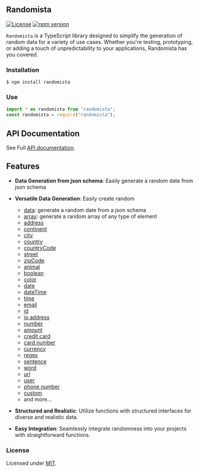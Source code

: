 ## Randomista
[![License](https://img.shields.io/badge/license-MIT-blue.svg)](LICENSE)  [![npm version](https://img.shields.io/badge/version-0.0.1-green.svg)](https://www.npmjs.com/package/randomista)

`Randomista` is a TypeScript library designed to simplify the generation of random data for a variety of use cases. Whether you're testing, prototyping, or adding a touch of unpredictability to your applications, Randomista has you covered.

### Installation
```
$ npm install randomista
```

### Use

```js
import * as randomista from "randomista";
const randomista = require("randomista");
```

## API Documentation
See Full [API documentation](https://nabilsliti.github.io/randomista/).

## Features
- **Data Generation from json schema**: Easily generate a random date from json schema
- **Versatile Data Generation**: Easily create random 
  - [data](https://nabilsliti.github.io/randomista/functions/randomista.getRandomData.html): generate a random date from a json schema
  - [array](https://nabilsliti.github.io/randomista/functions/generators_address.getRandomAddress.html): generate a random array of any type of element
  - [address](https://nabilsliti.github.io/randomista/functions/generators_address.getRandomAddress.html)
  - [continent](https://nabilsliti.github.io/randomista/functions/generators_address.getRandomContinent.html)
  - [city](https://nabilsliti.github.io/randomista/functions/generators_address.getRandomCity.html)
  - [country](https://nabilsliti.github.io/randomista/functions/generators_address.getRandomCountry.html)
  - [countryCode](https://nabilsliti.github.io/randomista/functions/generators_address.getRandomCountryCode.html)
  - [street](https://nabilsliti.github.io/randomista/functions/generators_address.getRandomStreet.html)
  - [zipCode](https://nabilsliti.github.io/randomista/functions/generators_address.getRandomZipCode.html)
  - [animal](https://nabilsliti.github.io/randomista/functions/generators_animal.getRandomAnimal.html)
  - [boolean](https://nabilsliti.github.io/randomista/functions/generators_boolean.getRandomBoolean.html)
  - [color](https://nabilsliti.github.io/randomista/functions/generators_color.getRandomColor.html)
  - [date](https://nabilsliti.github.io/randomista/functions/generators_date.getRandomDate.html)
  - [dateTime](https://nabilsliti.github.io/randomista/functions/generators_date.getRandomDateTime.html)
  - [time](https://nabilsliti.github.io/randomista/functions/generators_date.getRandomTime.html)
  - [email](https://nabilsliti.github.io/randomista/functions/generators_email.getRandomEmail.html)
  - [id](https://nabilsliti.github.io/randomista/functions/generators_id.getRandomId.html)
  - [ip address](https://nabilsliti.github.io/randomista/functions/generators_ip.getRandomIPAddress.html)
  - [number](https://nabilsliti.github.io/randomista/functions/generators_number.getRandomNumber.html)
  - [amount](https://nabilsliti.github.io/randomista/functions/generators_payment.getRandomAmount.html)
  - [credit card](https://nabilsliti.github.io/randomista/functions/generators_payment.getRandomCreditCard.html)
  - [card number](https://nabilsliti.github.io/randomista/functions/generators_payment.getRandomCardNumber.html)
  - [currency](https://nabilsliti.github.io/randomista/functions/generators_payment.getRandomCurrency.html)
  - [regex](https://nabilsliti.github.io/randomista/functions/generators_regex.getRandomRegex.html)
  - [sentence](https://nabilsliti.github.io/randomista/functions/generators_string.getRandomSentence.html)
  - [word](https://nabilsliti.github.io/randomista/functions/generators_string.getRandomWord.html)
  - [url](https://nabilsliti.github.io/randomista/functions/generators_url.getRandomUrl.html)
  - [user](https://nabilsliti.github.io/randomista/functions/generators_user.getRandomUser.html)
  - [phone number](https://nabilsliti.github.io/randomista/functions/generators_user.getRandomPhoneNumber.html)
  - [custom](https://nabilsliti.github.io/randomista/functions/generators_value.getRandomValue.html)
  - and more...


- **Structured and Realistic**: Utilize functions with structured interfaces for diverse and realistic data.

- **Easy Integration**: Seamlessly integrate randomness into your projects with straightforward functions.

### License
Licensed under [MIT](./LICENSE).